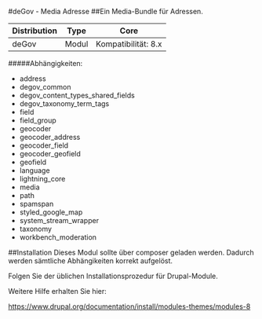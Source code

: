 #deGov - Media Adresse
##Ein Media-Bundle für Adressen.

Distribution | Type | Core
--- | --- | ---
deGov | Modul |  Kompatibilität: 8.x

#####Abhängigkeiten:
  - address
  - degov_common
  - degov_content_types_shared_fields
  - degov_taxonomy_term_tags
  - field
  - field_group
  - geocoder
  - geocoder_address
  - geocoder_field
  - geocoder_geofield
  - geofield
  - language
  - lightning_core
  - media
  - path
  - spamspan
  - styled_google_map
  - system_stream_wrapper
  - taxonomy
  - workbench_moderation

##Installation
Dieses Modul sollte über composer geladen werden. Dadurch werden sämtliche Abhängikeiten korrekt aufgelöst.

Folgen Sie der üblichen Installationsprozedur für Drupal-Module.

Weitere Hilfe erhalten Sie hier:

https://www.drupal.org/documentation/install/modules-themes/modules-8
